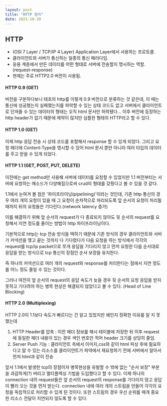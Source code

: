 ```yaml
---
layout: post
title: "HTTP 정리"
date: 2021-10-20
---
```




## HTTP

- (OSI 7 Layer / TCP/IP 4 Layer) Application Layer에서 사용하는 프로토콜.
- 클라이언트와 서버가 통신하는 일종의 통신 패러다임.
- 응용 계층에서 만든 데이터를 어떤 형태로 서버에 전송할지 명시하는 역할.(request-response)
- 현재는 주로 HTTP2.0 버전이 사용됨. 


#### HTTP 0.9 (GET)
버전을 구분하다보니 태초의 http를 이렇게 0.9 버전으로 분류하는 것 같은데,
이 때는 통신에 성공했는지 실패했는지를 파악할 수 있는 상태 코드도 없고 서버에서 클라이언트로 
던져줄 수 있는 데이터의 형태는 오직 html 문서만 허락됐다... 
이후 버전에 등장하는 http header가 없기 때문에 제약이 많지만 심플한 형태의 
HTTP라고 할 수 있다. 


#### HTTP 1.0 (GET)
이제 http 응답 전송 시 상태 코드를 포함해서 response 할 수 있게 되었다.
그리고 요청 헤더에 Content-Type을 명시할 수 있어 html 문서 뿐만 아니라 여러 타입의 데이터를
주고 받을 수 있게 되었다.


#### HTTP 1.1 (GET, POST, PUT, DELETE)
이전에는 get method만 사용해 서버에 데이터를 요청할 수 있었지만 1.1 버전부터는 서버에 요청하는 
메소드가 다양해짐으로써 crud의 형태를 갖췄다고 볼 수 있을 것 같다.

1.1에서 눈여겨 볼 점은 '파이프라이닝(pipelining)'이라는 것인데, 
기존 http 통신의 경우 여러 개의 요청이 있을 때 그 요청이 순차적으로 처리되도록
앞 순서의 요청이 처리될 때까지 뒤의 요청들은 기다린다.(network latency 증가)

이를 해결하기 위해 앞 순서의 request가 다 종료되지 않아도 뒷 순서의 request를 요청해서
지연 정도를 줄이는 방법이 http 파이프라이닝이다.

기본적으로 http는 tcp 전송 방식을 택하기 때문에 
기존 방식의 경우 클라이언트와 서버가 커넥션을 맺고 끝는 것까지 다 기다렸다가 다음 요청을 하는 방식에서
각각의 request를 tcp/ip packet으로 쪼개 응답을 기다리지 않고 먼저 요청한 다음 
순서대로 응답을 받는 방식으로 tcp 통신의 장점인 순서 보장을 유지한다.

즉 하나의 커넥션으로 여러 개의 request와 response를 처리한다는 점에서 지연 정도를 어느 정도
줄일 수 있는 것이다.

그러나 여전히 앞 순서의 request의 응답 속도가 늦을 경우 뒷 순서의 요청 응답을 받지 못하고
기다려야 하는 병목 현상은 해결되지 않았다고 볼 수 있다.
(Head of Line Blocking)


#### HTTP 2.0 (Multiplexing)

HTTP 2.0이 1.1보다 속도가 빠르다는 건 알고 있었지만 왜인지 정확한 이유를 알 지 못했는데
1. HTTP Header를 압축 : 이전 헤더 정보를 해시 테이블에 저장한 뒤 이후 request에 동일한 
헤더 내용이 있는 경우 색인 번호만 적어 header 크기를 상당히 줄임.
2. Server Push 기능 : 클라이언트 측에서 이미지,css와 같이 html 파싱 후에 필요하다고 알 수 있는
리소스를 클라이언트가 파악에서 재요청하기 전에 서버에서 알아서 먼저 html과 같이 전송

앞서 1.1에서 발생한 tcp의 장점이자 병목현상을 유발할 수 밖에 없는 "순서 보장" 부분을 과감하게(?)
버리고 멀티플렉싱 기법을 도입했다고 할 수 있다. 이제 하나의 connection 내의
request들은 앞 순서의 request의 response를 기다리지 않고 응답이 빨리 오는 것을 먼저 받는다. 
connection 내에 여러 개의 스트림을 만들어 각각의 요청을 독립적으로 처리할 수 있게 된 것이다.
또한 스트림의 경우 우선 순위를 매개 중요한 리소스 전달이 지연되지 않도록 할 수 있다.
